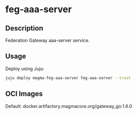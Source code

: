 # feg-aaa-server

## Description

Federation Gateway aaa-server service.

## Usage

Deploy using Juju:

```bash
juju deploy magma-feg-aaa-server feg-aaa-server --trust
```

## OCI Images

Default: docker.artifactory.magmacore.org/gateway_go:1.6.0
